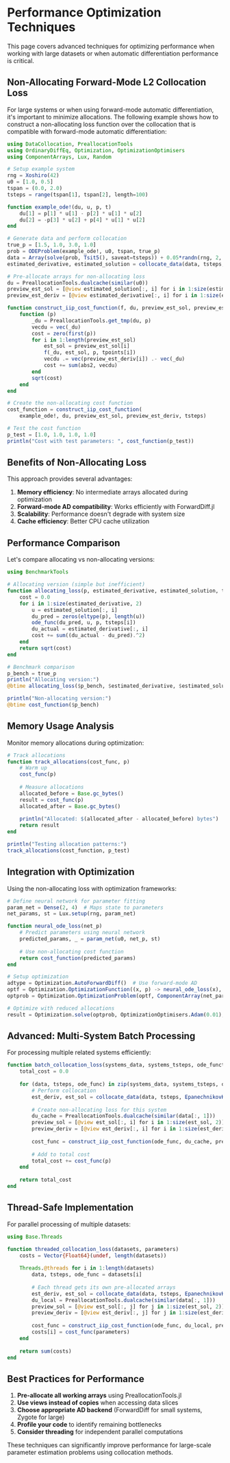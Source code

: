 # Performance Optimization Techniques

This page covers advanced techniques for optimizing performance when working with large datasets or when automatic differentiation performance is critical.

## Non-Allocating Forward-Mode L2 Collocation Loss

For large systems or when using forward-mode automatic differentiation, it's important to minimize allocations. The following example shows how to construct a non-allocating loss function over the collocation that is compatible with forward-mode automatic differentiation:

```julia
using DataCollocation, PreallocationTools
using OrdinaryDiffEq, Optimization, OptimizationOptimisers
using ComponentArrays, Lux, Random

# Setup example system
rng = Xoshiro(42)
u0 = [1.0, 0.5]
tspan = (0.0, 2.0)
tsteps = range(tspan[1], tspan[2], length=100)

function example_ode!(du, u, p, t)
    du[1] = p[1] * u[1] - p[2] * u[1] * u[2]
    du[2] = -p[3] * u[2] + p[4] * u[1] * u[2]
end

# Generate data and perform collocation
true_p = [1.5, 1.0, 3.0, 1.0]
prob = ODEProblem(example_ode!, u0, tspan, true_p)
data = Array(solve(prob, Tsit5(), saveat=tsteps)) + 0.05*randn(rng, 2, length(tsteps))
estimated_derivative, estimated_solution = collocate_data(data, tsteps, EpanechnikovKernel())

# Pre-allocate arrays for non-allocating loss
du = PreallocationTools.dualcache(similar(u0))
preview_est_sol = [@view estimated_solution[:, i] for i in 1:size(estimated_solution, 2)]
preview_est_deriv = [@view estimated_derivative[:, i] for i in 1:size(estimated_solution, 2)]

function construct_iip_cost_function(f, du, preview_est_sol, preview_est_deriv, tpoints)
    function (p)
        _du = PreallocationTools.get_tmp(du, p)
        vecdu = vec(_du)
        cost = zero(first(p))
        for i in 1:length(preview_est_sol)
            est_sol = preview_est_sol[i]
            f(_du, est_sol, p, tpoints[i])
            vecdu .= vec(preview_est_deriv[i]) .- vec(_du)
            cost += sum(abs2, vecdu)
        end
        sqrt(cost)
    end
end

# Create the non-allocating cost function
cost_function = construct_iip_cost_function(
    example_ode!, du, preview_est_sol, preview_est_deriv, tsteps)

# Test the cost function
p_test = [1.0, 1.0, 1.0, 1.0]
println("Cost with test parameters: ", cost_function(p_test))
```

## Benefits of Non-Allocating Loss

This approach provides several advantages:

1. **Memory efficiency**: No intermediate arrays allocated during optimization
2. **Forward-mode AD compatibility**: Works efficiently with ForwardDiff.jl
3. **Scalability**: Performance doesn't degrade with system size
4. **Cache efficiency**: Better CPU cache utilization

## Performance Comparison

Let's compare allocating vs non-allocating versions:

```julia
using BenchmarkTools

# Allocating version (simple but inefficient)
function allocating_loss(p, estimated_derivative, estimated_solution, tsteps, ode_func)
    cost = 0.0
    for i in 1:size(estimated_derivative, 2)
        u = estimated_solution[:, i]
        du_pred = zeros(eltype(p), length(u))
        ode_func(du_pred, u, p, tsteps[i])
        du_actual = estimated_derivative[:, i]
        cost += sum((du_actual - du_pred).^2)
    end
    return sqrt(cost)
end

# Benchmark comparison
p_bench = true_p
println("Allocating version:")
@btime allocating_loss($p_bench, $estimated_derivative, $estimated_solution, $tsteps, $example_ode!)

println("Non-allocating version:")
@btime cost_function($p_bench)
```

## Memory Usage Analysis

Monitor memory allocations during optimization:

```julia
# Track allocations
function track_allocations(cost_func, p)
    # Warm up
    cost_func(p)
    
    # Measure allocations
    allocated_before = Base.gc_bytes()
    result = cost_func(p)
    allocated_after = Base.gc_bytes()
    
    println("Allocated: $(allocated_after - allocated_before) bytes")
    return result
end

println("Testing allocation patterns:")
track_allocations(cost_function, p_test)
```

## Integration with Optimization

Using the non-allocating loss with optimization frameworks:

```julia
# Define neural network for parameter fitting
param_net = Dense(2, 4)  # Maps state to parameters
net_params, st = Lux.setup(rng, param_net)

function neural_ode_loss(net_p)
    # Predict parameters using neural network
    predicted_params, _ = param_net(u0, net_p, st)
    
    # Use non-allocating cost function
    return cost_function(predicted_params)
end

# Setup optimization
adtype = Optimization.AutoForwardDiff()  # Use forward-mode AD
optf = Optimization.OptimizationFunction((x, p) -> neural_ode_loss(x), adtype)
optprob = Optimization.OptimizationProblem(optf, ComponentArray(net_params))

# Optimize with reduced allocations
result = Optimization.solve(optprob, OptimizationOptimisers.Adam(0.01), maxiters=1000)
```

## Advanced: Multi-System Batch Processing

For processing multiple related systems efficiently:

```julia
function batch_collocation_loss(systems_data, systems_tsteps, ode_functions)
    total_cost = 0.0
    
    for (data, tsteps, ode_func) in zip(systems_data, systems_tsteps, ode_functions)
        # Perform collocation
        est_deriv, est_sol = collocate_data(data, tsteps, EpanechnikovKernel())
        
        # Create non-allocating loss for this system
        du_cache = PreallocationTools.dualcache(similar(data[:, 1]))
        preview_sol = [@view est_sol[:, i] for i in 1:size(est_sol, 2)]
        preview_deriv = [@view est_deriv[:, i] for i in 1:size(est_deriv, 2)]
        
        cost_func = construct_iip_cost_function(ode_func, du_cache, preview_sol, preview_deriv, tsteps)
        
        # Add to total cost
        total_cost += cost_func(p)
    end
    
    return total_cost
end
```

## Thread-Safe Implementation

For parallel processing of multiple datasets:

```julia
using Base.Threads

function threaded_collocation_loss(datasets, parameters)
    costs = Vector{Float64}(undef, length(datasets))
    
    Threads.@threads for i in 1:length(datasets)
        data, tsteps, ode_func = datasets[i]
        
        # Each thread gets its own pre-allocated arrays
        est_deriv, est_sol = collocate_data(data, tsteps, EpanechnikovKernel())
        du_local = PreallocationTools.dualcache(similar(data[:, 1]))
        preview_sol = [@view est_sol[:, j] for j in 1:size(est_sol, 2)]
        preview_deriv = [@view est_deriv[:, j] for j in 1:size(est_deriv, 2)]
        
        cost_func = construct_iip_cost_function(ode_func, du_local, preview_sol, preview_deriv, tsteps)
        costs[i] = cost_func(parameters)
    end
    
    return sum(costs)
end
```

## Best Practices for Performance

1. **Pre-allocate all working arrays** using PreallocationTools.jl
2. **Use views instead of copies** when accessing data slices
3. **Choose appropriate AD backend** (ForwardDiff for small systems, Zygote for large)
4. **Profile your code** to identify remaining bottlenecks
5. **Consider threading** for independent parallel computations

These techniques can significantly improve performance for large-scale parameter estimation problems using collocation methods.